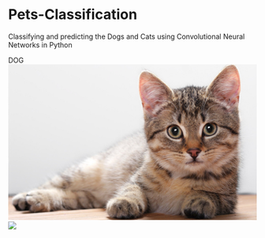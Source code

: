 # Pets-Classification
Classifying and predicting the  Dogs and Cats using Convolutional Neural Networks in Python 

DOG
![](https://github.com/BalaMungala/Pets-Classification/blob/master/single_prediction/cat_or_dog_2.jpg)
![](https://github.com/BalaMungala/Pets-Classification/blob/master/single_prediction/cat_or_dog_1.jpg)
